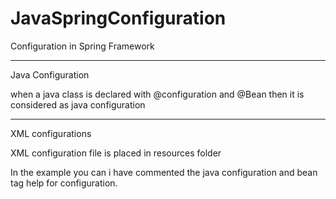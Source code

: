 # JavaSpringConfiguration
 Configuration in Spring Framework
 
 ****************
 
 Java Configuration 
 
 when a java class is declared with @configuration and @Bean then it is considered as java configuration
 
 *********************
 
 XML configurations
 
 XML configuration file is placed in resources folder 
 
 In the example you can i have commented the java configuration and bean tag help for configuration.
